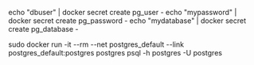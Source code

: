 echo "dbuser" | docker secret create pg_user -
echo "mypassword" | docker secret create pg_password -
echo "mydatabase" | docker secret create pg_database -


sudo docker run -it --rm --net postgres_default --link postgres_default:postgres postgres psql -h postgres -U postgres
